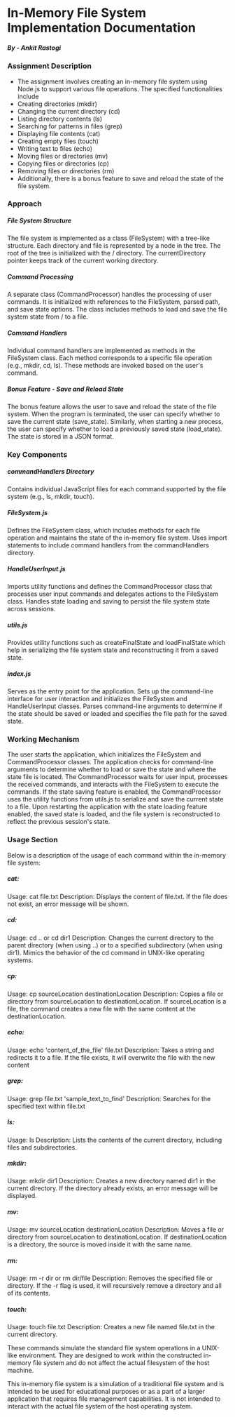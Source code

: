 # In-Memory File System Implementation Documentation 
##### By - Ankit Rastogi

### Assignment Description
- The assignment involves creating an in-memory file system using Node.js to support various file operations. The specified functionalities include 
- Creating directories (mkdir)
- Changing the current directory (cd)
- Listing directory contents (ls)
- Searching for patterns in files (grep)
- Displaying file contents (cat)
- Creating empty files (touch)
- Writing text to files (echo)
- Moving files or directories (mv)
- Copying files or directories (cp)
- Removing files or directories (rm)
- Additionally, there is a bonus feature to save and reload the state of the file system.

### Approach

##### File System Structure
The file system is implemented as a class (FileSystem) with a tree-like structure. Each directory and file is represented by a node in the tree. The root of the tree is initialized with the / directory. The currentDirectory pointer keeps track of the current working directory.


##### Command Processing
A separate class (CommandProcessor) handles the processing of user commands. It is initialized with references to the FileSystem, parsed path, and save state options. The class includes methods to load and save the file system state from / to a file.

##### Command Handlers
Individual command handlers are implemented as methods in the FileSystem class. Each method corresponds to a specific file operation (e.g., mkdir, cd, ls). These methods are invoked based on the user's command.

##### Bonus Feature - Save and Reload State
The bonus feature allows the user to save and reload the state of the file system. When the program is terminated, the user can specify whether to save the current state (save_state). Similarly, when starting a new process, the user can specify whether to load a previously saved state (load_state). The state is stored in a JSON format.


### Key Components

##### commandHandlers Directory
Contains individual JavaScript files for each command supported by the file system (e.g., ls, mkdir, touch).

##### FileSystem.js
Defines the FileSystem class, which includes methods for each file operation and maintains the state of the in-memory file system.
Uses import statements to include command handlers from the commandHandlers directory.

##### HandleUserInput.js
Imports utility functions and defines the CommandProcessor class that processes user input commands and delegates actions to the FileSystem class.
Handles state loading and saving to persist the file system state across sessions.

##### utils.js
Provides utility functions such as createFinalState and loadFinalState which help in serializing the file system state and reconstructing it from a saved state.

##### index.js
Serves as the entry point for the application.
Sets up the command-line interface for user interaction and initializes the FileSystem and HandleUserInput classes.
Parses command-line arguments to determine if the state should be saved or loaded and specifies the file path for the saved state.


### Working Mechanism

The user starts the application, which initializes the FileSystem and CommandProcessor classes.
The application checks for command-line arguments to determine whether to load or save the state and where the state file is located.
The CommandProcessor waits for user input, processes the received commands, and interacts with the FileSystem to execute the commands.
If the state saving feature is enabled, the CommandProcessor uses the utility functions from utils.js to serialize and save the current state to a file.
Upon restarting the application with the state loading feature enabled, the saved state is loaded, and the file system is reconstructed to reflect the previous session's state.


### Usage Section
Below is a description of the usage of each command within the in-memory file system:

##### cat:
Usage: cat file.txt
Description: Displays the content of file.txt. If the file does not exist, an error message will be shown.

##### cd:
Usage: cd .. or cd dir1
Description: Changes the current directory to the parent directory (when using ..) or to a specified subdirectory (when using dir1). Mimics the behavior of the cd command in UNIX-like operating systems.

##### cp:
Usage: cp sourceLocation destinationLocation
Description: Copies a file or directory from sourceLocation to destinationLocation. If sourceLocation is a file, the command creates a new file with the same content at the destinationLocation. 

##### echo:
Usage: echo 'content_of_the_file' file.txt
Description: Takes a string and redirects it to a file. If the file exists, it will overwrite the file with the new content

##### grep:
Usage: grep file.txt 'sample_text_to_find'
Description: Searches for the specified text within file.txt

##### ls:
Usage: ls
Description: Lists the contents of the current directory, including files and subdirectories.

##### mkdir:
Usage: mkdir dir1
Description: Creates a new directory named dir1 in the current directory. If the directory already exists, an error message will be displayed.

##### mv:
Usage: mv sourceLocation destinationLocation
Description: Moves a file or directory from sourceLocation to destinationLocation. If destinationLocation is a directory, the source is moved inside it with the same name.

##### rm:
Usage: rm -r dir or rm dir/file
Description: Removes the specified file or directory. If the -r flag is used, it will recursively remove a directory and all of its contents.

##### touch:
Usage: touch file.txt
Description: Creates a new file named file.txt in the current directory.

These commands simulate the standard file system operations in a UNIX-like environment. They are designed to work within the constructed in-memory file system and do not affect the actual filesystem of the host machine.



This in-memory file system is a simulation of a traditional file system and is intended to be used for educational purposes or as a part of a larger application that requires file management capabilities. It is not intended to interact with the actual file system of the host operating system.
